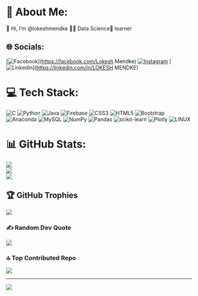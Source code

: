 # 💫 About Me:
👋 Hi, I’m @lokeshmendke 👨‍💻 Data Science🌱 learner


## 🌐 Socials:
[![Facebook](https://img.shields.io/badge/Facebook-%231877F2.svg?logo=Facebook&logoColor=white)](https://facebook.com/Lokesh Mendke) [![Instagram](https://img.shields.io/badge/Instagram-%23E4405F.svg?logo=Instagram&logoColor=white)](https://instagram.com/lokesh_mendke) [![LinkedIn](https://img.shields.io/badge/LinkedIn-%230077B5.svg?logo=linkedin&logoColor=white)](https://linkedin.com/in/LOKESH MENDKE) 

# 💻 Tech Stack:
![C](https://img.shields.io/badge/c-%2300599C.svg?style=flat&logo=c&logoColor=white) ![Python](https://img.shields.io/badge/python-3670A0?style=flat&logo=python&logoColor=ffdd54) ![Java](https://img.shields.io/badge/java-%23ED8B00.svg?style=flat&logo=java&logoColor=white) ![Firebase](https://img.shields.io/badge/firebase-%23039BE5.svg?style=flat&logo=firebase) ![CSS3](https://img.shields.io/badge/css3-%231572B6.svg?style=flat&logo=css3&logoColor=white) ![HTML5](https://img.shields.io/badge/html5-%23E34F26.svg?style=flat&logo=html5&logoColor=white) ![Bootstrap](https://img.shields.io/badge/bootstrap-%23563D7C.svg?style=flat&logo=bootstrap&logoColor=white) ![Anaconda](https://img.shields.io/badge/Anaconda-%2344A833.svg?style=flat&logo=anaconda&logoColor=white) ![MySQL](https://img.shields.io/badge/mysql-%2300f.svg?style=flat&logo=mysql&logoColor=white) ![NumPy](https://img.shields.io/badge/numpy-%23013243.svg?style=flat&logo=numpy&logoColor=white) ![Pandas](https://img.shields.io/badge/pandas-%23150458.svg?style=flat&logo=pandas&logoColor=white) ![scikit-learn](https://img.shields.io/badge/scikit--learn-%23F7931E.svg?style=flat&logo=scikit-learn&logoColor=white) ![Plotly](https://img.shields.io/badge/Plotly-%233F4F75.svg?style=flat&logo=plotly&logoColor=white) ![LINUX](https://img.shields.io/badge/Linux-FCC624?style=flat&logo=linux&logoColor=black)
# 📊 GitHub Stats:
![](https://github-readme-stats.vercel.app/api?username=Mendkelokesh12&theme=dark&hide_border=false&include_all_commits=false&count_private=false)<br/>
![](https://github-readme-streak-stats.herokuapp.com/?user=Mendkelokesh12&theme=dark&hide_border=false)<br/>
![](https://github-readme-stats.vercel.app/api/top-langs/?username=Mendkelokesh12&theme=dark&hide_border=false&include_all_commits=false&count_private=false&layout=compact)

## 🏆 GitHub Trophies
![](https://github-profile-trophy.vercel.app/?username=Mendkelokesh12&theme=radical&no-frame=false&no-bg=false&margin-w=4)

### ✍️ Random Dev Quote
![](https://quotes-github-readme.vercel.app/api?type=horizontal&theme=radical)

### 🔝 Top Contributed Repo
![](https://github-contributor-stats.vercel.app/api?username=Mendkelokesh12&limit=5&theme=dark&combine_all_yearly_contributions=true)

---
[![](https://visitcount.itsvg.in/api?id=Mendkelokesh12&icon=0&color=0)](https://visitcount.itsvg.in)

<!-- Proudly created with GPRM ( https://gprm.itsvg.in ) -->
